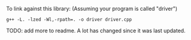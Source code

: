 To link against this library:
(Assuming your program is called "driver")

```
g++ -L. -lzed -Wl,-rpath=. -o driver driver.cpp
```

TODO: add more to readme. A lot has changed since it was last updated.
